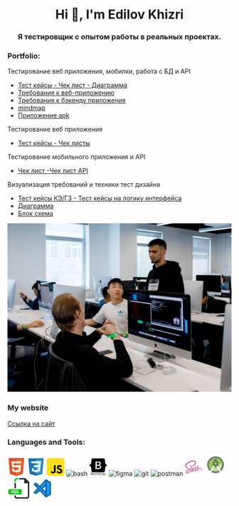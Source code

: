
<h1 align="center">Hi 👋, I'm Edilov Khizri</h1>
<h3 align="center">Я тестировщик с опытом работы в реальных проектах.</h3>

<h3 align="left">Portfolio:</h3>
<p>Тестирование веб приложения, мобилки, работа с БД и API</p>
<ul>
<li><a href="https://docs.google.com/spreadsheets/d/13gkqXu-LyzkcuaC59PGQIOjU1uYzH2Hp/edit?usp=share_link&ouid=113234681013120623973&rtpof=true&sd=true">Тест кейсы - Чек лист - Диаграмма </a></li>
<li><a href="https://github.com/EdilovWork/edilovwork/blob/main/assets/Тестирование%20веб%20приложения%2C%20мобилки%2C%20работа%20с%20БД%20и%20API/wed.pdf">Требования к веб-приложению</a></li>
<li><a href="https://github.com/EdilovWork/edilovwork/blob/main/assets/Тестирование%20веб%20приложения%2C%20мобилки%2C%20работа%20с%20БД%20и%20API/requirements_backend.pdf">Требования к бэкенду
приложения</a></li>
<li><a href="https://github.com/EdilovWork/edilovwork/blob/main/assets/Тестирование%20веб%20приложения%2C%20мобилки%2C%20работа%20с%20БД%20и%20API/Ya..drawio.png">mindmap</a></li>
<li><a href="https://github.com/EdilovWork/edilovwork/blob/main/assets/Тестирование%20веб%20приложения%2C%20мобилки%2C%20работа%20с%20БД%20и%20API/scooter-v2.0.apk">Приложение apk</a></li>
</ul>
<p>Тестирование веб приложения</p>
<ul><li><a href="https://docs.google.com/spreadsheets/d/1sHzpmiCt9mMq5IgQysWo7fWz23lXQOwg/edit?usp=sharing&ouid=113234681013120623973&rtpof=true&sd=true">Тест кейсы - Чек листы</a></li></ul>
<p>Тестирование мобильного приложения и API</p>
<ul><li><a href="https://docs.google.com/spreadsheets/d/16xDMntcAzrleBaD9qfEiYCcRvi9t7pcQ/edit?usp=sharing&ouid=113234681013120623973&rtpof=true&sd=true">Чек лист -Чек лист API</a></li></ul>
<p>Визуализация требований и техники тест дизайна</p>
<ul>
<li><a href="https://docs.google.com/spreadsheets/d/1goBtJmhirt-NYZLUph9U5I8R7H6eIxJu/edit?usp=sharing&ouid=113234681013120623973&rtpof=true&sd=true">Тест кейсы КЭ/ГЗ - Тест кейсы на логику интерфейса</a></li>
<li><a href="https://github.com/EdilovWork/edilovwork/blob/main/assets/Визуализация%20требований%20и%20техники%20тест%20дизайна/Диаграмма/Диаграмма.drawio.pdf">Диаграмма</a></li>
<li><a href="https://github.com/EdilovWork/edilovwork/blob/main/assets/Визуализация%20требований%20и%20техники%20тест%20дизайна/Блок%20схема.pdf">Блок схема</a></li>
</ul>

![](https://github.com/EdilovWork/edilovwork/blob/main/assets/photo_2022-11-21_1fe1-27-15.jpg)

<p align="left">
</p>
<h3>My website</h3>
<a href="https://khizri.ru/" target="_new"><p>Ссылка на сайт</p></a>
<h3 align="left">Languages and Tools:</h3>
<p align="left"> <img src="https://github.com/EdilovWork/edilovwork/blob/main/assets/icon/html.svg" alt="html5" width="40" height="40"/> <img src="https://github.com/EdilovWork/edilovwork/blob/main/assets/icon/css3.svg" alt="css3" width="40" height="40"/> <img src="https://github.com/EdilovWork/edilovwork/blob/main/assets/icon/javascript.svg" alt="js" width="40" height="40"/> <img src="https://www.vectorlogo.zone/logos/gnu_bash/gnu_bash-icon.svg" alt="bash" width="40" height="40"/> <img src="https://raw.githubusercontent.com/devicons/devicon/master/icons/bootstrap/bootstrap-plain-wordmark.svg" alt="bootstrap" width="40" height="40"/> <img src="https://www.vectorlogo.zone/logos/figma/figma-icon.svg" alt="figma" width="40" height="40"/> <img src="https://www.vectorlogo.zone/logos/git-scm/git-scm-icon.svg" alt="git" width="40" height="40"/> <img src="https://www.vectorlogo.zone/logos/getpostman/getpostman-icon.svg" alt="postman" width="40" height="40"/> <img src="https://raw.githubusercontent.com/devicons/devicon/master/icons/sass/sass-original.svg" alt="studio" width="40" height="40"/> <img src="https://github.com/EdilovWork/edilovwork/blob/main/assets/icon/android-studio.svg" alt="studio" width="50" height="50"/> <img src="https://github.com/EdilovWork/edilovwork/blob/main/assets/icon/sql.svg" alt="sql" width="50" height="50"/> <img src="https://github.com/EdilovWork/edilovwork/blob/main/assets/icon/visual-studio-code.svg" alt="vscode" width="50" height="50"/></p>
